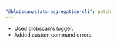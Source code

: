 ```yaml
---
"@blobscan/stats-aggregation-cli": patch
---
```


- Used blobscan's logger.
- Added custom command errors.
